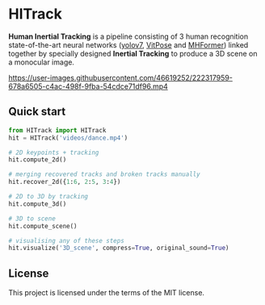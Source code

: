 # HITrack

**Human Inertial Tracking** is a pipeline consisting of 3 human recognition state-of-the-art neural networks 
([yolov7](https://github.com/WongKinYiu/yolov7), 
[VitPose](https://github.com/ViTAE-Transformer/ViTPose) and 
[MHFormer](https://github.com/Vegetebird/MHFormer)) 
linked together by specially designed **Inertial Tracking** to produce a 3D scene on a monocular image.

https://user-images.githubusercontent.com/46619252/222317959-678a6505-c4ac-498f-9fba-54cdce71df96.mp4

## Quick start

```python
from HITrack import HITrack
hit = HITrack('videos/dance.mp4')

# 2D keypoints + tracking
hit.compute_2d()

# merging recovered tracks and broken tracks manually
hit.recover_2d({1:6, 2:5, 3:4})

# 2D to 3D by tracking
hit.compute_3d()

# 3D to scene
hit.compute_scene()

# visualising any of these steps
hit.visualize('3D_scene', compress=True, original_sound=True)
```

## License
This project is licensed under the terms of the MIT license.
